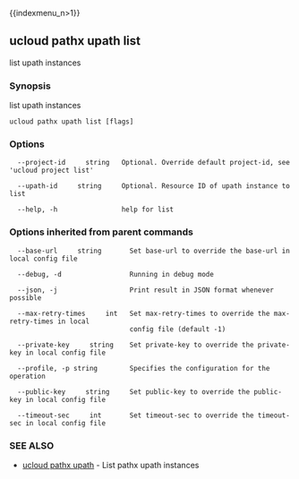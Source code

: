 {{indexmenu_n>1}}

## ucloud pathx upath list

list upath instances

### Synopsis

list upath instances

```
ucloud pathx upath list [flags]
```

### Options

```
  --project-id     string   Optional. Override default project-id, see 'ucloud project list' 

  --upath-id     string     Optional. Resource ID of upath instance to list 

  --help, -h                help for list 

```

### Options inherited from parent commands

```
  --base-url     string       Set base-url to override the base-url in local config file 

  --debug, -d                 Running in debug mode 

  --json, -j                  Print result in JSON format whenever possible 

  --max-retry-times     int   Set max-retry-times to override the max-retry-times in local
                              config file (default -1) 

  --private-key     string    Set private-key to override the private-key in local config file 

  --profile, -p string        Specifies the configuration for the operation 

  --public-key     string     Set public-key to override the public-key in local config file 

  --timeout-sec     int       Set timeout-sec to override the timeout-sec in local config file 

```

### SEE ALSO

* [ucloud pathx upath](software/cli/cmd/ucloud/pathx/upath)	 - List pathx upath instances

